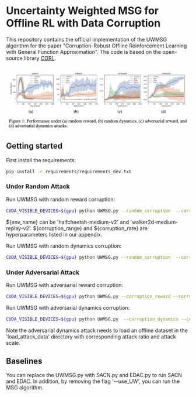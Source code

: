 # Uncertainty Weighted MSG for Offline RL with Data Corruption

This repository contains the official implementation of the UWMSG algorithm for the paper "Corruption-Robust Offline Reinforcement Learning with General Function Approximation". The code is based on the open-source library [CORL](https://github.com/tinkoff-ai/CORL).

<div style="text-align: center;">
<img src="/pic/figure_UWMSG.png" >
</div>

## Getting started
First install the requirements:
```bash
pip install -r requirements/requirements_dev.txt
```

### Under Random Attack
Run UWMSG with random reward corruption:
```bash
CUDA_VISIBLE_DEVICES=${gpu} python UWMSG.py --random_corruption  --corruption_reward --corruption_range ${corruption_range} --corruption_rate ${corruption_rate}  --env_name ${env_name} --seed ${seed} --use_UW 
```
${env_name} can be 'halfcheetah-medium-v2' and 'walker2d-medium-replay-v2'. ${corruption_range} and ${corruption_rate} are hyperparameters listed in our appendix. 

Run UWMSG with random dynamics corruption:
```bash
CUDA_VISIBLE_DEVICES=${gpu} python UWMSG.py --random_corruption  --corruption_dynamics --corruption_range ${corruption_range} --corruption_rate ${corruption_rate}  --env_name ${env_name} --seed ${seed} --use_UW 
```

### Under Adversarial Attack

Run UWMSG with adversarial reward corruption:
```bash
CUDA_VISIBLE_DEVICES=${gpu} python UWMSG.py --corruption_reward --corruption_range ${corruption_range} --corruption_rate ${corruption_rate}  --env_name ${env_name} --seed ${seed} --use_UW 
```

Run UWMSG with adversarial dynamics corruption:
```bash
CUDA_VISIBLE_DEVICES=${gpu} python UWMSG.py  --corruption_dynamics --corruption_range ${corruption_range} --corruption_rate ${corruption_rate}  --env_name ${env_name} --seed ${seed} --use_UW 
```
Note the adversarial dynamics attack needs to load an offline dataset in the 'load_attack_data' directory with corresponding attack ratio and attack scale. 

## Baselines
You can replace the UWMSG.py with SACN.py and EDAC.py to run SACN and EDAC. In addition, by removing the flag '--use_UW', you can run the MSG algorithm.




